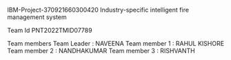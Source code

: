 IBM-Project-370921660300420
Industry-specific intelligent fire management system

Team Id
PNT2022TMID07789 

Team members
Team Leader : NAVEENA
Team member 1 : RAHUL KISHORE 
Team member 2 : NANDHAKUMAR
Team member 3 : RISHVANTH
